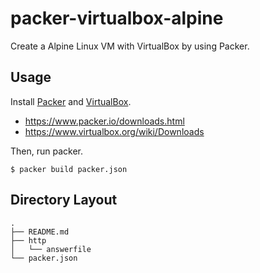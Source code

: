 # packer-virtualbox-alpine

Create a Alpine Linux VM with VirtualBox by using Packer.

## Usage

Install [Packer] and [VirtualBox].

* https://www.packer.io/downloads.html
* https://www.virtualbox.org/wiki/Downloads

Then, run packer.

```
$ packer build packer.json
```

## Directory Layout

```
.
├── README.md
├── http
│   └── answerfile
└── packer.json
```


[Packer]:https://www.packer.io/
[VirtualBox]:https://www.virtualbox.org/
